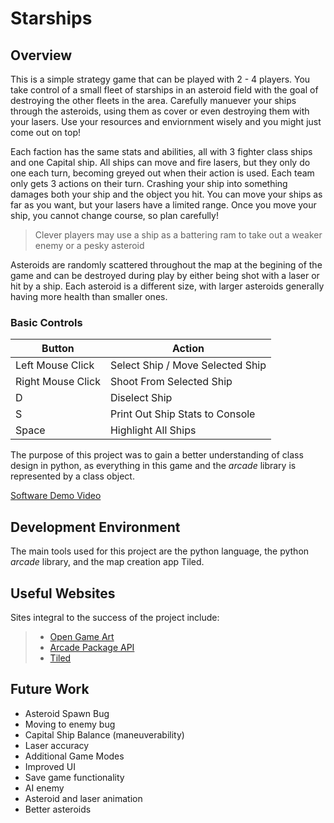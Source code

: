 # Starships

## Overview

This is a simple strategy game that can be played with 2 - 4 players. You take control of a small fleet of starships in an asteroid field with the goal of destroying the other fleets in the area. Carefully manuever your ships through the asteroids, using them as cover or even destroying them with your lasers. Use your resources and enviornment wisely and you might just come out on top!

Each faction has the same stats and abilities, all with 3 fighter class ships and one Capital ship. All ships can move and fire lasers, but they only do one each turn, becoming greyed out when their action is used. Each team only gets 3 actions on their turn. Crashing your ship into something damages both your ship and the object you hit. You can move your ships as far as you want, but your lasers have a limited range. Once you move your ship, you cannot change course, so plan carefully!

> Clever players may use a ship as a battering ram to take out a weaker enemy or a pesky asteroid

Asteroids are randomly scattered throughout the map at the begining of the game and can be destroyed during play by either being shot with a laser or hit by a ship. Each asteroid is a different size, with larger asteroids generally having more health than smaller ones.

### Basic Controls

Button | Action
-------- | -------
Left Mouse Click | Select Ship / Move Selected Ship
Right Mouse Click | Shoot From Selected Ship
D | Diselect Ship
S | Print Out Ship Stats to Console
Space | Highlight All Ships

The purpose of this project was to gain a better understanding of class design in python, as everything in this game and the _arcade_ library is represented by a class object.

[Software Demo Video](http://youtube.link.goes.here)

## Development Environment

The main tools used for this project are the python language, the python _arcade_ library, and the map creation app Tiled.

## Useful Websites

Sites integral to the success of the project include:

> * [Open Game Art](http://opengameart.com)
> * [Arcade Package API](https://api.arcade.academy/en/latest/arcade.html)
> * [Tiled](https://www.mapeditor.org/)

## Future Work

* Asteroid Spawn Bug
* Moving to enemy bug
* Capital Ship Balance (maneuverability)
* Laser accuracy
* Additional Game Modes
* Improved UI
* Save game functionality
* AI enemy
* Asteroid and laser animation
* Better asteroids
